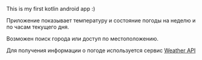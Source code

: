This is my first kotlin android app :)

Приложение показывает температуру и состояние погоды на неделю и по часам текущего дня.

Возможен поиск города или доступ по местоположению.

Для получения информации о погоде используется сервис [Weather API](https://www.weatherapi.com/)
